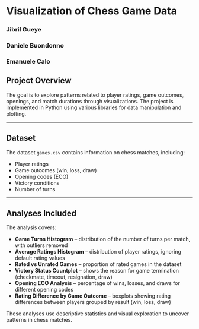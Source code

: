 # Visualization of Chess Game Data

### Jibril Gueye
### Daniele Buondonno
### Emanuele Calo


## Project Overview

The goal is to explore patterns related to player ratings, game outcomes, openings, and match durations through visualizations.
The project is implemented in Python using various libraries for data manipulation and plotting.

---

## Dataset

The dataset `games.csv` contains information on chess matches, including:
- Player ratings
- Game outcomes (win, loss, draw)
- Opening codes (ECO)
- Victory conditions
- Number of turns

---

## Analyses Included

The analysis covers:

- **Game Turns Histogram** – distribution of the number of turns per match, with outliers removed  
- **Average Ratings Histogram** – distribution of player ratings, ignoring default rating values  
- **Rated vs Unrated Games** – proportion of rated games in the dataset  
- **Victory Status Countplot** – shows the reason for game termination (checkmate, timeout, resignation, draw)  
- **Opening ECO Analysis** – percentage of wins, losses, and draws for different opening codes  
- **Rating Difference by Game Outcome** – boxplots showing rating differences between players grouped by result (win, loss, draw)

These analyses use descriptive statistics and visual exploration to uncover patterns in chess matches.
